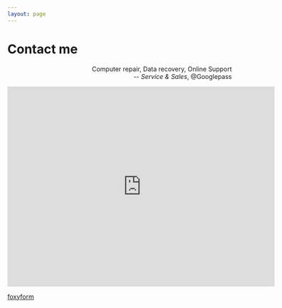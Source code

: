 ```yaml
---
layout: page
---
```


# Contact me

<p class="message" align="right">
  Computer repair, Data recovery, Online Support<br>
  -- <i>Service & Sales</i>, @Googlepass
</p>

<iframe src="https://www.google.com/maps/embed?pb=!1m18!1m12!1m3!1d3458.1064352321505!2d78.12959931511215!3d29.918837881928244!2m3!1f0!2f0!3f0!3m2!1i1024!2i768!4f13.1!3m3!1m2!1s0x39094640f0ac7da3%3A0x9504c39849b6199!2sGooglepass!5e0!3m2!1sen!2sin!4v1579608912977!5m2!1sen!2sin" width="600" height="450" frameborder="0" style="border:0;" allowfullscreen=""></iframe>

  <!-- Do not change the code! -->
<a id="foxyform_embed_link_960011" href="http://www.foxyform.com/">foxyform</a>
<script type="text/javascript">
(function(d, t){
   var g = d.createElement(t),
       s = d.getElementsByTagName(t)[0];
   g.src = "http://www.foxyform.com/js.php?id=960011&sec_hash=1c2e3920398&width=350px";
   s.parentNode.insertBefore(g, s);
}(document, "script"));
</script>
<!-- Do not change the code! -->
